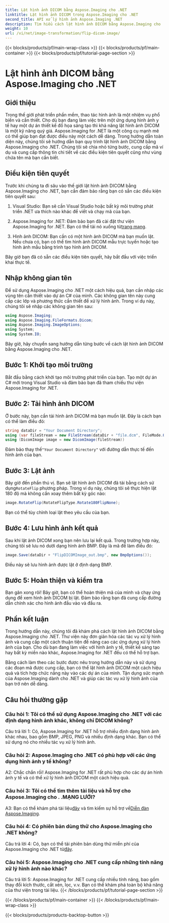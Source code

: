 ```yaml
---
title: Lật hình ảnh DICOM bằng Aspose.Imaging cho .NET
linktitle: Lật hình ảnh DICOM trong Aspose.Imaging cho .NET
second_title: API xử lý hình ảnh Aspose.Imaging .NET
description: Tìm hiểu cách lật hình ảnh DICOM bằng Aspose.Imaging cho .NET. Thao tác hình ảnh dễ dàng, hiệu quả cho các ứng dụng y tế và hơn thế nữa.
weight: 10
url: /vi/net/image-transformation/flip-dicom-image/
---
```


{{< blocks/products/pf/main-wrap-class >}}
{{< blocks/products/pf/main-container >}}
{{< blocks/products/pf/tutorial-page-section >}}

# Lật hình ảnh DICOM bằng Aspose.Imaging cho .NET

## Giới thiệu

Trong thế giới phát triển phần mềm, thao tác hình ảnh là một nhiệm vụ phổ biến và cần thiết. Cho dù bạn đang làm việc trên một ứng dụng hình ảnh y tế hay một dự án thiết kế đồ họa sáng tạo thì khả năng lật hình ảnh DICOM là một kỹ năng quý giá. Aspose.Imaging for .NET là một công cụ mạnh mẽ có thể giúp bạn đạt được điều này một cách dễ dàng. Trong hướng dẫn toàn diện này, chúng tôi sẽ hướng dẫn bạn quy trình lật hình ảnh DICOM bằng Aspose.Imaging cho .NET. Chúng tôi sẽ chia nhỏ từng bước, cung cấp mã ví dụ và cung cấp thông tin chi tiết về các điều kiện tiên quyết cũng như vùng chứa tên mà bạn cần biết.

## Điều kiện tiên quyết

Trước khi chúng ta đi sâu vào thế giới lật hình ảnh DICOM bằng Aspose.Imaging cho .NET, bạn cần đảm bảo rằng bạn có sẵn các điều kiện tiên quyết sau:

1. Visual Studio: Bạn sẽ cần Visual Studio hoặc bất kỳ môi trường phát triển .NET ưa thích nào khác để viết và chạy mã của bạn.

2.  Aspose.Imaging for .NET: Đảm bảo bạn đã cài đặt thư viện Aspose.Imaging for .NET. Bạn có thể tải nó xuống từ[trang mạng](https://releases.aspose.com/imaging/net/).

3. Hình ảnh DICOM: Bạn cần có một hình ảnh DICOM mà bạn muốn lật. Nếu chưa có, bạn có thể tìm hình ảnh DICOM mẫu trực tuyến hoặc tạo hình ảnh mẫu bằng trình tạo hình ảnh DICOM.

Bây giờ bạn đã có sẵn các điều kiện tiên quyết, hãy bắt đầu với việc triển khai thực tế.

## Nhập không gian tên

Để sử dụng Aspose.Imaging cho .NET một cách hiệu quả, bạn cần nhập các vùng tên cần thiết vào dự án C# của mình. Các không gian tên này cung cấp các lớp và phương thức cần thiết để xử lý hình ảnh. Trong ví dụ này, chúng tôi sẽ nhập các không gian tên sau:

```csharp
using Aspose.Imaging;
using Aspose.Imaging.FileFormats.Dicom;
using Aspose.Imaging.ImageOptions;
using System;
using System.IO;
```

Bây giờ, hãy chuyển sang hướng dẫn từng bước về cách lật hình ảnh DICOM bằng Aspose.Imaging cho .NET.

## Bước 1: Khởi tạo môi trường

Bắt đầu bằng cách khởi tạo môi trường phát triển của bạn. Tạo một dự án C# mới trong Visual Studio và đảm bảo bạn đã tham chiếu thư viện Aspose.Imaging for .NET.

## Bước 2: Tải hình ảnh DICOM

Ở bước này, bạn cần tải hình ảnh DICOM mà bạn muốn lật. Đây là cách bạn có thể làm điều đó:

```csharp
string dataDir = "Your Document Directory";
using (var fileStream = new FileStream(dataDir + "file.dcm", FileMode.Open, FileAccess.Read))
using (DicomImage image = new DicomImage(fileStream))
```

 Đảm bảo thay thế`"Your Document Directory"` với đường dẫn thực tế đến hình ảnh của bạn.

## Bước 3: Lật ảnh

 Bây giờ đến phần thú vị. Bạn sẽ lật hình ảnh DICOM đã tải bằng cách sử dụng`RotateFlip` phương pháp. Trong ví dụ này, chúng tôi sẽ thực hiện lật 180 độ mà không cần xoay thêm bất kỳ góc nào:

```csharp
image.RotateFlip(RotateFlipType.Rotate180FlipNone);
```

Bạn có thể tùy chỉnh loại lật theo yêu cầu của bạn.

## Bước 4: Lưu hình ảnh kết quả

Sau khi lật ảnh DICOM xong bạn nên lưu lại kết quả. Trong trường hợp này, chúng tôi sẽ lưu nó dưới dạng hình ảnh BMP. Đây là mã để làm điều đó:

```csharp
image.Save(dataDir + "FlipDICOMImage_out.bmp", new BmpOptions());
```

Điều này sẽ lưu hình ảnh được lật ở định dạng BMP.

## Bước 5: Hoàn thiện và kiểm tra

Bạn gân xong rôi! Bây giờ, bạn có thể hoàn thiện mã của mình và chạy ứng dụng để xem hình ảnh DICOM bị lật. Đảm bảo rằng bạn đã cung cấp đường dẫn chính xác cho hình ảnh đầu vào và đầu ra.

## Phần kết luận

Trong hướng dẫn này, chúng tôi đã khám phá cách lật hình ảnh DICOM bằng Aspose.Imaging cho .NET. Thư viện này đơn giản hóa các tác vụ xử lý hình ảnh và cung cấp một cách thuận tiện để nâng cao các ứng dụng xử lý hình ảnh của bạn. Cho dù bạn đang làm việc với hình ảnh y tế, thiết kế sáng tạo hay bất kỳ miền nào khác, Aspose.Imaging for .NET đều có thể hỗ trợ bạn.

Bằng cách làm theo các bước được nêu trong hướng dẫn này và sử dụng các đoạn mã được cung cấp, bạn có thể lật hình ảnh DICOM một cách hiệu quả và tích hợp chức năng này vào các dự án của mình. Tận dụng sức mạnh của Aspose.Imaging dành cho .NET và giúp các tác vụ xử lý hình ảnh của bạn trở nên dễ dàng.

## Câu hỏi thường gặp

### Câu hỏi 1: Tôi có thể sử dụng Aspose.Imaging cho .NET với các định dạng hình ảnh khác, không chỉ DICOM không?
Câu trả lời 1: Có, Aspose.Imaging for .NET hỗ trợ nhiều định dạng hình ảnh khác nhau, bao gồm BMP, JPEG, PNG và nhiều định dạng khác. Bạn có thể sử dụng nó cho nhiều tác vụ xử lý hình ảnh.

### Câu hỏi 2: Aspose.Imaging cho .NET có phù hợp với các ứng dụng hình ảnh y tế không?
A2: Chắc chắn rồi! Aspose.Imaging for .NET rất phù hợp cho các dự án hình ảnh y tế và có thể xử lý hình ảnh DICOM một cách hiệu quả.

### Câu hỏi 3: Tôi có thể tìm thêm tài liệu và hỗ trợ cho Aspose.Imaging cho . .MẠNG LƯỚI?
 A3: Bạn có thể khám phá tài liệu[đây](https://reference.aspose.com/imaging/net/) và tìm kiếm sự hỗ trợ về[Diễn đàn Aspose.Imaging](https://forum.aspose.com/).

### Câu hỏi 4: Có phiên bản dùng thử cho Aspose.Imaging cho .NET không?
 Câu trả lời 4: Có, bạn có thể tải phiên bản dùng thử miễn phí của Aspose.Imaging cho .NET từ[đây](https://releases.aspose.com/).

### Câu hỏi 5: Aspose.Imaging cho .NET cung cấp những tính năng xử lý hình ảnh nào khác?
Câu trả lời 5: Aspose.Imaging for .NET cung cấp nhiều tính năng, bao gồm thay đổi kích thước, cắt xén, lọc, v.v. Bạn có thể khám phá toàn bộ khả năng của thư viện trong tài liệu.
{{< /blocks/products/pf/tutorial-page-section >}}

{{< /blocks/products/pf/main-container >}}
{{< /blocks/products/pf/main-wrap-class >}}

{{< blocks/products/products-backtop-button >}}
